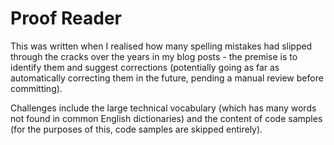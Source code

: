 # Proof Reader

This was written when I realised how many spelling mistakes had slipped through the cracks over the years in my blog posts - the premise is to identify them and suggest corrections (potentially going as far as automatically correcting them in the future, pending a manual review before committing).

Challenges include the large technical vocabulary (which has many words not found in common English dictionaries) and the content of code samples (for the purposes of this, code samples are skipped entirely).